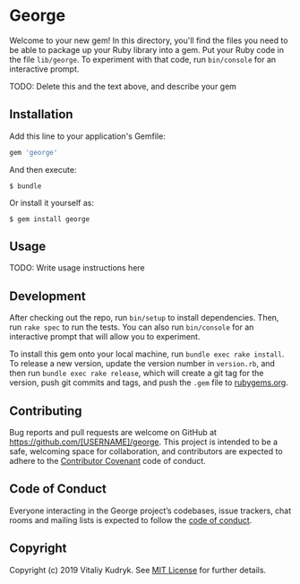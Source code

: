 # George

Welcome to your new gem! In this directory, you'll find the files you need to be able to package up your Ruby library into a gem. Put your Ruby code in the file `lib/george`. To experiment with that code, run `bin/console` for an interactive prompt.

TODO: Delete this and the text above, and describe your gem

## Installation

Add this line to your application's Gemfile:

```ruby
gem 'george'
```

And then execute:

    $ bundle

Or install it yourself as:

    $ gem install george

## Usage

TODO: Write usage instructions here

## Development

After checking out the repo, run `bin/setup` to install dependencies. Then, run `rake spec` to run the tests. You can also run `bin/console` for an interactive prompt that will allow you to experiment.

To install this gem onto your local machine, run `bundle exec rake install`. To release a new version, update the version number in `version.rb`, and then run `bundle exec rake release`, which will create a git tag for the version, push git commits and tags, and push the `.gem` file to [rubygems.org](https://rubygems.org).

## Contributing

Bug reports and pull requests are welcome on GitHub at https://github.com/[USERNAME]/george. This project is intended to be a safe, welcoming space for collaboration, and contributors are expected to adhere to the [Contributor Covenant](http://contributor-covenant.org) code of conduct.

## Code of Conduct

Everyone interacting in the George project’s codebases, issue trackers, chat rooms and mailing lists is expected to follow the [code of conduct](https://github.com/[USERNAME]/george/blob/master/CODE_OF_CONDUCT.md).

## Copyright

Copyright (c) 2019 Vitaliy Kudryk. See [MIT License](LICENSE.txt) for further details.